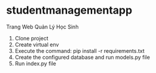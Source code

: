 # studentmanagementapp
Trang Web Quản Lý Học Sinh
1. Clone project
2. Create virtual env
3. Execute the command: pip install -r requirements.txt
4. Create the configured database and run models.py file
5. Run index.py file
